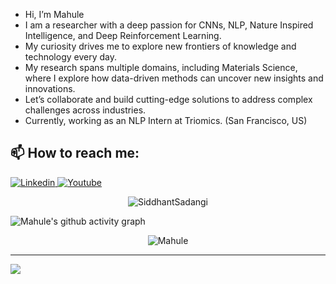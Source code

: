- Hi, I’m Mahule
- I am a researcher with a deep passion for CNNs, NLP, Nature Inspired Intelligence, and Deep Reinforcement Learning.
- My curiosity drives me to explore new frontiers of knowledge and technology every day.
- My research spans multiple domains, including Materials Science, where I explore how data-driven methods can uncover new insights and innovations. 
- Let’s collaborate and build cutting-edge solutions to address complex challenges across industries.
- Currently, working as an NLP Intern at Triomics. (San Francisco, US)

## 📫 How to reach me: 
[![Linkedin](https://i.stack.imgur.com/gVE0j.png) ](https://www.linkedin.com/in/mahuleroy/)[![Youtube](https://github.com/uvipen/introduction/blob/main/Youtube.png) ](https://www.youtube.com/%40dreamboat26)

<p align="center">
  <img src="https://github-readme-stats-sigma-five.vercel.app/api?username=dreamboat26&theme=dark&show_icons=true&include_all_commits=true" alt="SiddhantSadangi"/>
</p>
<img src="https://github-readme-activity-graph.vercel.app/graph?username=dreamboat26&&theme=github-compact" alt="Mahule's github activity graph"/>

<p align="center"> 
<img src="https://github-profile-trophy.vercel.app/?username=dreamboat26&theme=algolia&column=-1" alt="Mahule" /></a> </p>
<hr/>

![]( https://komarev.com/ghpvc/?username=dreamboat26)
